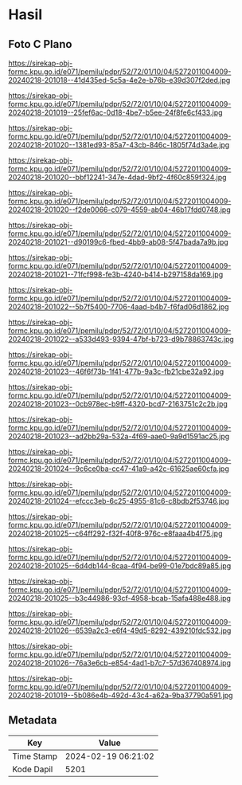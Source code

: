 # Hasil

## Foto C Plano

https://sirekap-obj-formc.kpu.go.id/e071/pemilu/pdpr/52/72/01/10/04/5272011004009-20240218-201018--41d435ed-5c5a-4e2e-b76b-e39d307f2ded.jpg

https://sirekap-obj-formc.kpu.go.id/e071/pemilu/pdpr/52/72/01/10/04/5272011004009-20240218-201019--25fef6ac-0d18-4be7-b5ee-24f8fe6cf433.jpg

https://sirekap-obj-formc.kpu.go.id/e071/pemilu/pdpr/52/72/01/10/04/5272011004009-20240218-201020--1381ed93-85a7-43cb-846c-1805f74d3a4e.jpg

https://sirekap-obj-formc.kpu.go.id/e071/pemilu/pdpr/52/72/01/10/04/5272011004009-20240218-201020--bbf12241-347e-4dad-9bf2-4f60c859f324.jpg

https://sirekap-obj-formc.kpu.go.id/e071/pemilu/pdpr/52/72/01/10/04/5272011004009-20240218-201020--f2de0066-c079-4559-ab04-46b17fdd0748.jpg

https://sirekap-obj-formc.kpu.go.id/e071/pemilu/pdpr/52/72/01/10/04/5272011004009-20240218-201021--d90199c6-fbed-4bb9-ab08-5f47bada7a9b.jpg

https://sirekap-obj-formc.kpu.go.id/e071/pemilu/pdpr/52/72/01/10/04/5272011004009-20240218-201021--71fcf998-fe3b-4240-b414-b297158da169.jpg

https://sirekap-obj-formc.kpu.go.id/e071/pemilu/pdpr/52/72/01/10/04/5272011004009-20240218-201022--5b7f5400-7706-4aad-b4b7-f6fad06d1862.jpg

https://sirekap-obj-formc.kpu.go.id/e071/pemilu/pdpr/52/72/01/10/04/5272011004009-20240218-201022--a533d493-9394-47bf-b723-d9b78863743c.jpg

https://sirekap-obj-formc.kpu.go.id/e071/pemilu/pdpr/52/72/01/10/04/5272011004009-20240218-201023--46f6f73b-1f41-477b-9a3c-fb21cbe32a92.jpg

https://sirekap-obj-formc.kpu.go.id/e071/pemilu/pdpr/52/72/01/10/04/5272011004009-20240218-201023--0cb978ec-b9ff-4320-bcd7-2163751c2c2b.jpg

https://sirekap-obj-formc.kpu.go.id/e071/pemilu/pdpr/52/72/01/10/04/5272011004009-20240218-201023--ad2bb29a-532a-4f69-aae0-9a9d1591ac25.jpg

https://sirekap-obj-formc.kpu.go.id/e071/pemilu/pdpr/52/72/01/10/04/5272011004009-20240218-201024--9c6ce0ba-cc47-41a9-a42c-61625ae60cfa.jpg

https://sirekap-obj-formc.kpu.go.id/e071/pemilu/pdpr/52/72/01/10/04/5272011004009-20240218-201024--efccc3eb-6c25-4955-81c6-c8bdb2f53746.jpg

https://sirekap-obj-formc.kpu.go.id/e071/pemilu/pdpr/52/72/01/10/04/5272011004009-20240218-201025--c64ff292-f32f-40f8-976c-e8faaa4b4f75.jpg

https://sirekap-obj-formc.kpu.go.id/e071/pemilu/pdpr/52/72/01/10/04/5272011004009-20240218-201025--6d4db144-8caa-4f94-be99-01e7bdc89a85.jpg

https://sirekap-obj-formc.kpu.go.id/e071/pemilu/pdpr/52/72/01/10/04/5272011004009-20240218-201025--b3c44986-93cf-4958-bcab-15afa488e488.jpg

https://sirekap-obj-formc.kpu.go.id/e071/pemilu/pdpr/52/72/01/10/04/5272011004009-20240218-201026--6539a2c3-e6f4-49d5-8292-439210fdc532.jpg

https://sirekap-obj-formc.kpu.go.id/e071/pemilu/pdpr/52/72/01/10/04/5272011004009-20240218-201026--76a3e6cb-e854-4ad1-b7c7-57d367408974.jpg

https://sirekap-obj-formc.kpu.go.id/e071/pemilu/pdpr/52/72/01/10/04/5272011004009-20240218-201019--5b086e4b-492d-43c4-a62a-9ba37790a591.jpg


## Metadata

| Key        | Value               |
| ---------- | ------------------- |
| Time Stamp | 2024-02-19 06:21:02 |
| Kode Dapil | 5201                |



